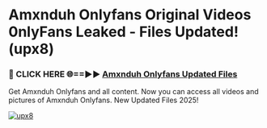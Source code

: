# Amxnduh Onlyfans Original Videos 0nlyFans Leaked - Files Updated! (upx8)

<h3>🔴 CLICK HERE 🌐==►► <a href="https://tinyurl.com/3hn5wdd3" rel="nofollow">Amxnduh Onlyfans Updated Files</a></h3>

Get Amxnduh Onlyfans and all content. Now you can access all videos and pictures of Amxnduh Onlyfans. New Updated Files 2025!

[![upx8](https://i.imgur.com/4HnBqBT.gif)](https://tinyurl.com/3hn5wdd3)
